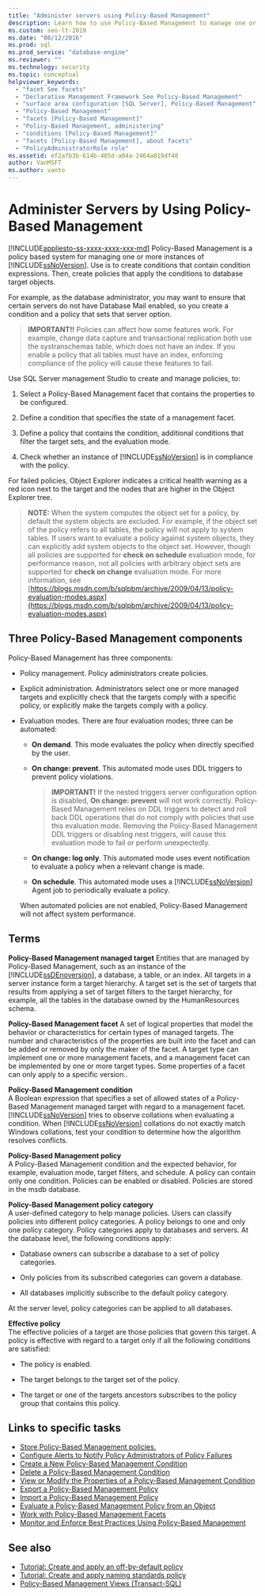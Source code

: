 ```yaml
---
title: "Administer servers using Policy-Based Management"
description: Learn how to use Policy-Based Management to manage one or more instances of SQL Server. 
ms.custom: seo-lt-2019
ms.date: "08/12/2016"
ms.prod: sql
ms.prod_service: "database-engine"
ms.reviewer: ""
ms.technology: security
ms.topic: conceptual
helpviewer_keywords: 
  - "facet See facets"
  - "Declarative Management Framework See Policy-Based Management"
  - "surface area configuration [SQL Server], Policy-Based Management"
  - "Policy-Based Management"
  - "facets [Policy-Based Management]"
  - "Policy-Based Management, administering"
  - "conditions [Policy-Based Management]"
  - "facets [Policy-Based Management], about facets"
  - "PolicyAdministratorRole role"
ms.assetid: ef2a7b3b-614b-405d-a04a-2464a019df40
author: VanMSFT
ms.author: vanto
---
```

# Administer Servers by Using Policy-Based Management
[!INCLUDE[appliesto-ss-xxxx-xxxx-xxx-md](../../includes/appliesto-ss-xxxx-xxxx-xxx-md.md)]
   Policy-Based Management is a policy based system for managing one or more instances of [!INCLUDE[ssNoVersion](../../includes/ssnoversion-md.md)]. Use is to create conditions that contain condition expressions. Then, create policies that apply the conditions to database target objects.  

For example, as the database administrator, you may want to ensure that certain servers do not have Database Mail enabled, so you  create a condition and a policy that sets that server option. 
   
 > **IMPORTANT!!** Policies can affect how some features work. For example, change data capture and transactional replication both use the systranschemas table, which does not have an index. If you enable a policy that all tables must have an index, enforcing compliance of the policy will cause these features to fail.  
  
 Use SQL Server management Studio to create and manage policies, to:
  
1.  Select a Policy-Based Management facet that contains the properties to be configured.  
  
2.  Define a condition that specifies the state of a management facet.  
  
3.  Define a policy that contains the condition, additional conditions that filter the target sets, and the evaluation mode.  
  
4.  Check whether an instance of [!INCLUDE[ssNoVersion](../../includes/ssnoversion-md.md)] is in compliance with the policy.  
  
 For failed policies, Object Explorer indicates a critical health warning as a red icon next to the target and the nodes that are higher in the Object Explorer tree.  
  
> **NOTE:** When the system computes the object set for a policy, by default the system objects are excluded.  For example, if the object set of the policy refers to all tables, the policy will not apply to system tables. If users want to evaluate a policy against system objects, they can explicitly add system objects to the object set. However, though all policies are supported for **check on schedule** evaluation mode, for performance reason, not all policies with arbitrary object sets are supported for **check on change** evaluation mode. For more information, see [https://blogs.msdn.com/b/sqlpbm/archive/2009/04/13/policy-evaluation-modes.aspx](https://blogs.msdn.com/b/sqlpbm/archive/2009/04/13/policy-evaluation-modes.aspx)  
  
## Three Policy-Based Management components  
 Policy-Based Management has three components:  
  
-   Policy management. Policy administrators create policies.  
  
-   Explicit administration. Administrators select one or more managed targets and explicitly check that the targets comply with a specific policy, or explicitly make the targets comply with a policy.  
  
-   Evaluation modes. There are four evaluation modes; three can be automated:  
  
    -   **On demand**. This mode evaluates the policy when directly specified by the user.  
  
    -   **On change: prevent**. This automated mode uses DDL triggers to prevent policy violations.  
  
        > **IMPORTANT!** If the nested triggers server configuration option is disabled, **On change: prevent** will not work correctly. Policy-Based Management relies on DDL triggers to detect and roll back DDL operations that do not comply with policies that use this evaluation mode. Removing the Policy-Based Management DDL triggers or disabling nest triggers, will cause this evaluation mode to fail or perform unexpectedly.  
  
    -   **On change: log only**. This automated mode uses event notification to evaluate a policy when a relevant change is made.  
  
    -   **On schedule**. This automated mode uses a [!INCLUDE[ssNoVersion](../../includes/ssnoversion-md.md)] Agent job to periodically evaluate a policy.  
  
     When automated policies are not enabled, Policy-Based Management will not affect system performance.  
  
## Terms  
 **Policy-Based Management managed target** 
 Entities that are managed by Policy-Based Management, such as an instance of the [!INCLUDE[ssDEnoversion](../../includes/ssdenoversion-md.md)], a database, a table, or an index. All targets in a server instance form a target hierarchy. A target set is the set of targets that results from applying a set of target filters to the target hierarchy, for example, all the tables in the database owned by the HumanResources schema.  
  
 **Policy-Based Management facet**
 A set of logical properties that model the behavior or characteristics for certain types of managed targets. The number and characteristics of the properties are built into the facet and can be added or removed by only the maker of the facet. A target type can implement one or more management facets, and a management facet can be implemented by one or more target types. Some properties of a facet can only apply to a specific version..  
  
 **Policy-Based Management condition**  
 A Boolean expression that specifies a set of allowed states of a Policy-Based Management managed target with regard to a management facet. [!INCLUDE[ssNoVersion](../../includes/ssnoversion-md.md)] tries to observe collations when evaluating a condition. When [!INCLUDE[ssNoVersion](../../includes/ssnoversion-md.md)] collations do not exactly match Windows collations, test your condition to determine how the algorithm resolves conflicts.  
  
 **Policy-Based Management policy**  
 A Policy-Based Management condition and the expected behavior, for example, evaluation mode, target filters, and schedule. A policy can contain only one condition. Policies can be enabled or disabled. Policies are stored in the msdb database.  
  
 **Policy-Based Management policy category**  
 A user-defined category to help manage policies. Users can classify policies into different policy categories. A policy belongs to one and only one policy category. Policy categories apply to databases and servers. At the database level, the following conditions apply:  
  
-   Database owners can subscribe a database to a set of policy categories.  
  
-   Only policies from its subscribed categories can govern a database.  
  
-   All databases implicitly subscribe to the default policy category.  
  
 At the server level, policy categories can be applied to all databases.  
  
 **Effective policy**  
 The effective policies of a target are those policies that govern this target. A policy is effective with regard to a target only if all the following conditions are satisfied:  
  
-   The policy is enabled.  
  
-   The target belongs to the target set of the policy.  
  
-   The target or one of the targets ancestors subscribes to the policy group that contains this policy.  
  
## Links to specific tasks 

 - [Store Policy-Based Management policies.](policy-based-management-storage.md)
 - [Configure Alerts to Notify Policy Administrators of Policy Failures](../../relational-databases/policy-based-management/configure-alerts-to-notify-policy-administrators-of-policy-failures.md)
 - [Create a New Policy-Based Management Condition](../../relational-databases/policy-based-management/create-a-new-policy-based-management-condition.md)
 - [Delete a Policy-Based Management Condition](../../relational-databases/policy-based-management/delete-a-policy-based-management-condition.md)
 - [View or Modify the Properties of a Policy-Based Management Condition](../../relational-databases/policy-based-management/view-or-modify-the-properties-of-a-policy-based-management-condition.md)
 - [Export a Policy-Based Management Policy](../../relational-databases/policy-based-management/export-a-policy-based-management-policy.md)
 - [Import a Policy-Based Management Policy](../../relational-databases/policy-based-management/import-a-policy-based-management-policy.md)
 - [Evaluate a Policy-Based Management Policy from an Object](../../relational-databases/policy-based-management/evaluate-a-policy-based-management-policy-from-an-object.md)
 - [Work with Policy-Based Management Facets](../../relational-databases/policy-based-management/working-with-policy-based-management-facets.md)
 - [Monitor and Enforce Best Practices Using Policy-Based Management](../../relational-databases/policy-based-management/monitor-and-enforce-best-practices-by-using-policy-based-management.md)

## See also  
 
 - [Tutorial: Create and apply an off-by-default policy](lesson-1-create-and-apply-an-off-by-default-policy.md)
 - [Tutorial: Create and apply naming standards policy](lesson-2-create-and-apply-a-naming-standards-policy.md)
 - [Policy-Based Management Views &#40;Transact-SQL&#41;](../../relational-databases/system-catalog-views/policy-based-management-views-transact-sql.md)  
